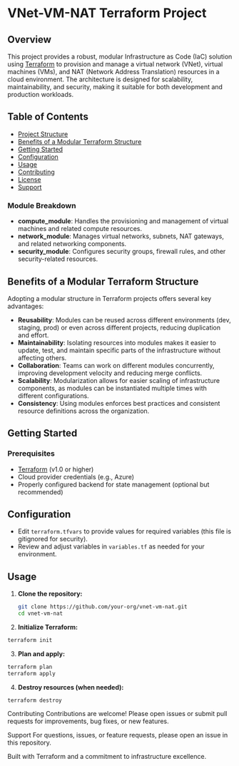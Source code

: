 # VNet-VM-NAT Terraform Project

## Overview

This project provides a robust, modular Infrastructure as Code (IaC) solution using [Terraform](https://www.terraform.io/) to provision and manage a virtual network (VNet), virtual machines (VMs), and NAT (Network Address Translation) resources in a cloud environment. The architecture is designed for scalability, maintainability, and security, making it suitable for both development and production workloads.

## Table of Contents

- [Project Structure](#project-structure)
- [Benefits of a Modular Terraform Structure](#benefits-of-a-modular-terraform-structure)
- [Getting Started](#getting-started)
- [Configuration](#configuration)
- [Usage](#usage)
- [Contributing](#contributing)
- [License](#license)
- [Support](#support)

### Module Breakdown

- **compute_module**: Handles the provisioning and management of virtual machines and related compute resources.
- **network_module**: Manages virtual networks, subnets, NAT gateways, and related networking components.
- **security_module**: Configures security groups, firewall rules, and other security-related resources.

## Benefits of a Modular Terraform Structure

Adopting a modular structure in Terraform projects offers several key advantages:

- **Reusability**: Modules can be reused across different environments (dev, staging, prod) or even across different projects, reducing duplication and effort.
- **Maintainability**: Isolating resources into modules makes it easier to update, test, and maintain specific parts of the infrastructure without affecting others.
- **Collaboration**: Teams can work on different modules concurrently, improving development velocity and reducing merge conflicts.
- **Scalability**: Modularization allows for easier scaling of infrastructure components, as modules can be instantiated multiple times with different configurations.
- **Consistency**: Using modules enforces best practices and consistent resource definitions across the organization.

## Getting Started

### Prerequisites

- [Terraform](https://www.terraform.io/downloads.html) (v1.0 or higher)
- Cloud provider credentials (e.g., Azure)
- Properly configured backend for state management (optional but recommended)

## Configuration

- Edit `terraform.tfvars` to provide values for required variables (this file is gitignored for security).
- Review and adjust variables in `variables.tf` as needed for your environment.

## Usage

1. **Clone the repository:**
   ```sh
   git clone https://github.com/your-org/vnet-vm-nat.git
   cd vnet-vm-nat


2. **Initialize Terraform:**
  ```sh
terraform init
```
3. **Plan and apply:**
  ```sh
terraform plan
terraform apply
```

4. **Destroy resources (when needed):**
  ```sh
terraform destroy
```

Contributing
Contributions are welcome! Please open issues or submit pull requests for improvements, bug fixes, or new features.

Support
For questions, issues, or feature requests, please open an issue in this repository.

Built with Terraform and a commitment to infrastructure excellence.

